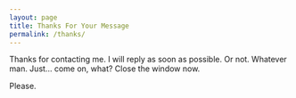 ```yaml
---
layout: page
title: Thanks For Your Message
permalink: /thanks/
---
```

Thanks for contacting me. I will reply as soon as possible. Or not. Whatever man. Just... come on, what? Close the window now.

Please.